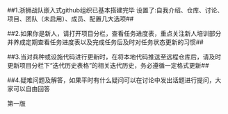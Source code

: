 ##1.浙狮战队嵌入式github组织已基本搭建完毕
设置了:自我介绍、仓库、讨论、项目、团队（未启用）、成员、配置几大选项##


##2.如果你是新人，请打开项目分栏，查看任务进度表，重点关注新人培训部分
并养成定期查看任务进度表以及完成任务后及时对任务状态更新的习惯##


##3.当对兵种或设施代码进行更新时，在将本地代码推送至远程仓库后，请及时
更新项目分栏下“迭代历史表格”的相关迭代历史，务必遵循一定格式更新##


##4.疑难问题及解答，如果平时有什么疑问可以在讨论中发出话题进行提问，大家可以自由回答

第一版
